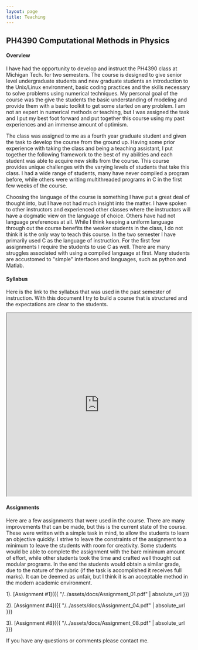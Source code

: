 ```yaml
---
layout: page
title: Teaching
---
```


## PH4390 Computational Methods in Physics

#### Overview
I have had the opportunity to develop and instruct the PH4390 class at Michigan Tech. for two semesters.
The course is designed to give senior level undergraduate students and new graduate students an introduction to the Unix/Linux environment, basic coding practices and the skills necessary to solve problems using numerical techniques.
My personal goal of the course was the give the students the basic understanding of modeling and provide them with a basic toolkit to get some started on any problem.
I am not an expert in numerical methods or teaching, but I was assigned the task and I put my best foot forward and put together this course using my past experiences and an immense amount of optimism.

The class was assigned to me as a fourth year graduate student and given the task to develop the course from the ground up.
Having some prior experience with taking the class and being a teaching assistant, I put together the following framework to the best of my abilities and each student was able to acquire new skills from the course.
This course provides unique challenges with the varying levels of students that take this class.
I had a wide range of students, many have never compiled a program before, while others were writing multithreaded programs in C in the first few weeks of the course.   

Choosing the language of the course is something I have put a great deal of thought into, but I have not had much insight into the matter.
I have spoken to other instructors and experienced other classes where the instructors will have a dogmatic view on the language of choice.
Others have had not language preferences at all.
While I think keeping a uniform language through out the course benefits the weaker students in the class, I do not think it is the only way to teach this course.
In the two semester I have primarily used C as the language of instruction.
For the first few assignments I require the students to use C as well.
There are many struggles associated with using a compiled language at first.
Many students are accustomed to "simple" interfaces and languages, such as python and Matlab.

#### Syllabus
Here is the link to the syllabus that was used in the past semester of instruction.
With this document I try to build a course that is structured and the expectations are clear to the students.

<iframe src="https://kwaters4.github.io/assets/docs/Syllabus_Fall_2017.pdf" width="100%" height="500px"></iframe>

#### Assignments
Here are a few assignments that were used in the course.
There are many improvements that can be made, but this is the current state of the course.
These were written with a simple task in mind, to allow the students to learn an objective quickly.
I strive to leave the constraints of the assignment to a minimum to leave the students with room for creativity.
Some students would be able to complete the assignment with the bare minimum amount of effort, while other students took the time and crafted well thought out modular programs.
In the end the students would obtain a similar grade, due to the nature of the rubric (if the task is accomplished it receives full marks).
It can be deemed as unfair, but I think it is an acceptable method in the modern academic environment.

1). [Assignment #1]({{ "/../assets/docs/Assignment_01.pdf" | absolute_url }})

2). [Assignment #4]({{ "/../assets/docs/Assignment_04.pdf" | absolute_url }})

3). [Assignment #8]({{ "/../assets/docs/Assignment_08.pdf" | absolute_url }})

If you have any questions or comments please contact me.
